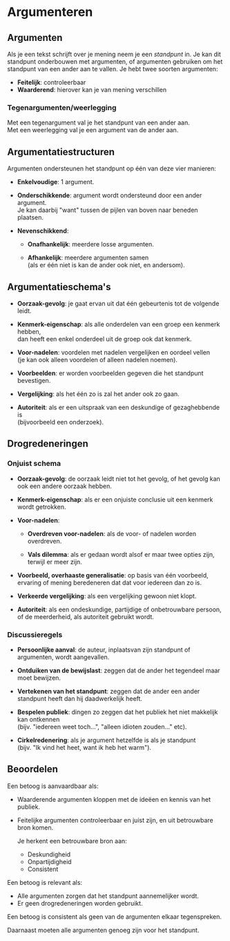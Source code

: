 # Argumenteren

## Argumenten

Als je een tekst schrijft over je mening neem je een _standpunt_ in. Je kan dit standpunt onderbouwen met argumenten, of argumenten gebruiken om het standpunt van een ander aan te vallen. Je hebt twee soorten argumenten:

- **Feitelijk**: controleerbaar
- **Waarderend**: hierover kan je van mening verschillen

### Tegenargumenten/weerlegging

Met een tegenargument val je het standpunt van een ander aan.  
Met een weerlegging val je een argument van de ander aan.

## Argumentatiestructuren

Argumenten ondersteunen het standpunt op één van deze vier manieren:

- **Enkelvoudige**: 1 argument.

- **Onderschikkende**: argument wordt ondersteund door een ander argument.  
  Je kan daarbij "want" tussen de pijlen van boven naar beneden plaatsen.

- **Nevenschikkend**:

  - **Onafhankelijk**: meerdere losse argumenten.

  - **Afhankelijk**: meerdere argumenten samen  
    (als er één niet is kan de ander ook niet, en andersom).

## Argumentatieschema's

- **Oorzaak-gevolg**: je gaat ervan uit dat één gebeurtenis tot de volgende leidt.

- **Kenmerk-eigenschap**: als alle onderdelen van een groep een kenmerk hebben,  
  dan heeft een enkel onderdeel uit de groep ook dat kenmerk.

- **Voor-nadelen**: voordelen met nadelen vergelijken en oordeel vellen  
  (je kan ook alleen voordelen of alleen nadelen noemen).

- **Voorbeelden**: er worden voorbeelden gegeven die het standpunt bevestigen.

- **Vergelijking**: als het één zo is zal het ander ook zo gaan.

- **Autoriteit**: als er een uitspraak van een deskundige of gezaghebbende is  
  (bijvoorbeeld een onderzoek).

## Drogredeneringen

### Onjuist schema

- **Oorzaak-gevolg**: de oorzaak leidt niet tot het gevolg, of het gevolg kan ook een andere oorzaak hebben.

- **Kenmerk-eigenschap**: als er een onjuiste conclusie uit een kenmerk wordt getrokken.

- **Voor-nadelen**:

  - **Overdreven voor-nadelen**: als de voor- of nadelen worden overdreven.

  - **Vals dilemma**: als er gedaan wordt alsof er maar twee opties zijn, terwijl er meer zijn.

- **Voorbeeld, overhaaste generalisatie**: op basis van één voorbeeld, ervaring of mening beredeneren dat dat voor iedereen dan zo is.

- **Verkeerde vergelijking**: als een vergelijking gewoon niet klopt.

- **Autoriteit**: als een ondeskundige, partijdige of onbetrouwbare persoon, of de meerderheid, als autoriteit gebruikt wordt.

### Discussieregels

- **Persoonlijke aanval**: de auteur, inplaatsvan zijn standpunt of argumenten, wordt aangevallen.

- **Ontduiken van de bewijslast**: zeggen dat de ander het tegendeel maar moet bewijzen.

- **Vertekenen van het standpunt**: zeggen dat de ander een ander standpunt heeft dan hij daadwerkelijk heeft.

- **Bespelen publiek**: dingen zo zeggen dat het publiek het niet makkelijk kan ontkennen  
  (bijv. "iedereen weet toch...", "alleen idioten zouden..." etc).

- **Cirkelredenering**: als je argument hetzelfde is als je standpunt  
  (bijv. "Ik vind het heet, want ik heb het warm").

## Beoordelen

Een betoog is aanvaardbaar als:

- Waarderende argumenten kloppen met de ideëen en kennis van het publiek.
- Feitelijke argumenten controleerbaar en juist zijn, en uit betrouwbare bron komen.  
  
  Je herkent een betrouwbare bron aan:

  - Deskundigheid
  - Onpartijdigheid
  - Consistent

Een betoog is relevant als:

- Alle argumenten zorgen dat het standpunt aannemelijker wordt.
- Er geen drogredeneringen worden gebruikt.

Een betoog is consistent als geen van de argumenten elkaar tegenspreken.

Daarnaast moeten alle argumenten genoeg zijn voor het standpunt.

